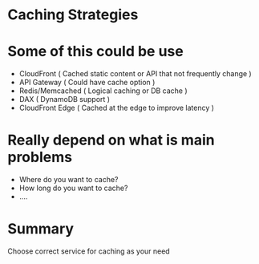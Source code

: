 # Caching Strategies

# Some of this could be use

- CloudFront ( Cached static content or API that not frequently change )
- API Gateway ( Could have cache option )
- Redis/Memcached ( Logical caching or DB cache )
- DAX ( DynamoDB support )
- CloudFront Edge ( Cached at the edge to improve latency )

# Really depend on what is main problems

- Where do you want to cache?
- How long do you want to cache?
- ….

# Summary

Choose correct service for caching as your need